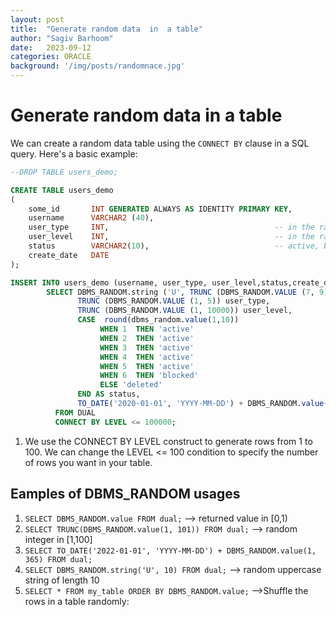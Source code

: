 ```yaml
---
layout: post
title:  "Generate random data  in  a table"
author: "Sagiv Barhoom"
date:   2023-09-12
categories: ORACLE 
background: '/img/posts/randomnace.jpg'
---
```

# Generate random data  in  a table
We can create a random data table using the `CONNECT BY` clause in a SQL query. 
Here's a basic example:

```sql
--DROP TABLE users_demo;

CREATE TABLE users_demo
(
    some_id       INT GENERATED ALWAYS AS IDENTITY PRIMARY KEY,
    username      VARCHAR2 (40),
    user_type     INT,                                     -- in the range 1-5
    user_level    INT,                                     -- in the range 1-10000
    status        VARCHAR2(10),                            -- active, blocked, deleted
    create_date   DATE
);

INSERT INTO users_demo (username, user_type, user_level,status,create_date)
        SELECT DBMS_RANDOM.string ('U', TRUNC (DBMS_RANDOM.VALUE (7, 9))) username,
               TRUNC (DBMS_RANDOM.VALUE (1, 5)) user_type,
               TRUNC (DBMS_RANDOM.VALUE (1, 10000)) user_level,
               CASE  round(dbms_random.value(1,10))
                    WHEN 1  THEN 'active'
                    WHEN 2  THEN 'active'
                    WHEN 3  THEN 'active'
                    WHEN 4  THEN 'active'
                    WHEN 5  THEN 'active' 
                    WHEN 6  THEN 'blocked' 
                    ELSE 'deleted' 
               END AS status,
               TO_DATE('2020-01-01', 'YYYY-MM-DD') + DBMS_RANDOM.value(1, 365*2) create_date
          FROM DUAL
          CONNECT BY LEVEL <= 100000;


```

1. We use the CONNECT BY LEVEL construct to generate rows from 1 to 100.
   We can change the LEVEL <= 100 condition to specify the number of rows you want in your table.

## Eamples of DBMS_RANDOM usages

1. `SELECT DBMS_RANDOM.value FROM dual;`  --> returned value in [0,1)
2. `SELECT TRUNC(DBMS_RANDOM.value(1, 101)) FROM dual;` --> random integer in [1,100]
3. `SELECT TO_DATE('2022-01-01', 'YYYY-MM-DD') + DBMS_RANDOM.value(1, 365) FROM dual;`
4. `SELECT DBMS_RANDOM.string('U', 10) FROM dual;` -->  random uppercase string of length 10
5. `SELECT * FROM my_table ORDER BY DBMS_RANDOM.value;` -->Shuffle the rows in a table randomly:
